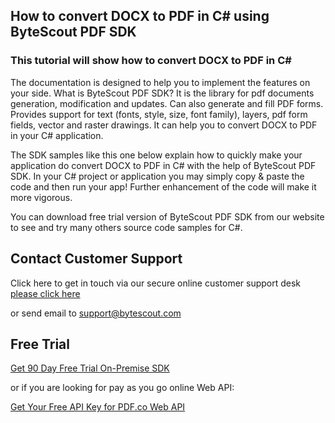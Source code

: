 ## How to convert DOCX to PDF in C# using ByteScout PDF SDK

### This tutorial will show how to convert DOCX to PDF in C#

The documentation is designed to help you to implement the features on your side. What is ByteScout PDF SDK? It is the library for pdf documents generation, modification and updates. Can also generate and fill PDF forms. Provides support for text (fonts, style, size, font family), layers, pdf form fields, vector and raster drawings. It can help you to convert DOCX to PDF in your C# application.

The SDK samples like this one below explain how to quickly make your application do convert DOCX to PDF in C# with the help of ByteScout PDF SDK. In your C# project or application you may simply copy & paste the code and then run your app! Further enhancement of the code will make it more vigorous.

You can download free trial version of ByteScout PDF SDK from our website to see and try many others source code samples for C#.

## Contact Customer Support

Click here to get in touch via our secure online customer support desk [please click here](https://bytescout.zendesk.com/hc/en-us/requests/new?subject=ByteScout%20PDF%20SDK%20Question)

or send email to [support@bytescout.com](mailto:support@bytescout.com?subject=ByteScout%20PDF%20SDK%20Question) 

## Free Trial

[Get 90 Day Free Trial On-Premise SDK](https://bytescout.com/download/web-installer?utm_source=github-readme)

or if you are looking for pay as you go online Web API:

[Get Your Free API Key for PDF.co Web API](https://pdf.co/documentation/api?utm_source=github-readme)